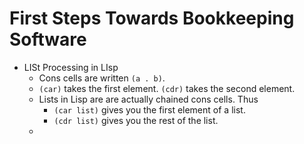 First Steps Towards Bookkeeping Software
===
* LISt Processing in LIsp
  * Cons cells are written `(a . b)`.
  * `(car)` takes the first element. `(cdr)` takes the second element.
  * Lists in Lisp are are actually chained cons cells. Thus
    * `(car list)` gives you the first element of a list.
	* `(cdr list)` gives you the rest of the list.
  * 
